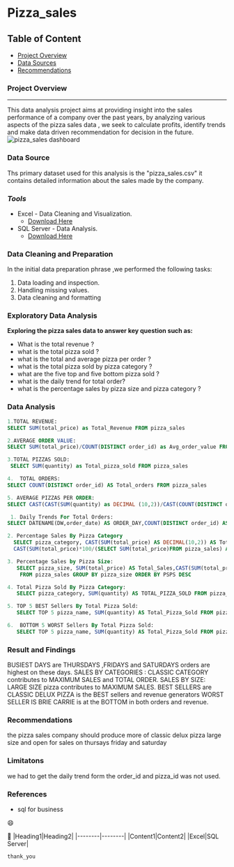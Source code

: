 # Pizza_sales

## Table of Content

- [Project Overview](#project-overview)
- [Data Sources](#data-source)
- [Recommendations](#recommendations)
### Project Overview
---
This data analysis project aims at providing insight into the sales performance of a company over the past years, by analyzing various aspects of the pizza sales data , we seek to calculate profits, identify trends and make data driven recommendation for decision in the future.
![pizza_sales dashboard](https://github.com/Pioneer-007/Pizza_sales/assets/104790576/3379b6e0-a257-4a59-8bbe-6cdaafa19dc3)



### **Data Source**

Ths primary dataset used for this analysis is the "pizza_sales.csv" it contains detailed information about the sales made by the company.

### *Tools*
- Excel - Data Cleaning and Visualization.
    - [Download Here](https://microsoft.com)
- SQL Server - Data Analysis.
     - [Download Here](https://microsoft.com)

### Data Cleaning and Preparation
In the initial data preparation phrase ,we performed the following tasks:
1. Data loading and inspection.
2. Handling missing values.
3. Data cleaning and formatting


### Exploratory Data Analysis
**Exploring the pizza sales data to answer key question such as:**
- What is the total revenue ?
- what is the total pizza sold ?
- what is the total and average pizza per order ?
- what is the total pizza sold by pizza category ?
- what are the five top and five bottom pizza sold ?
- what is the daily trend for total order?
- what is the percentage sales by pizza size and pizza category ?


### Data Analysis 
```sql
1.TOTAL REVENUE: 
SELECT SUM(total_price) as Total_Revenue FROM pizza_sales

2.AVERAGE ORDER VALUE:
SELECT SUM(total_price)/COUNT(DISTINCT order_id) as Avg_order_value FROM pizza_sales

3.TOTAL PIZZAS SOLD:
 SELECT SUM(quantity) as Total_pizza_sold FROM pizza_sales

4.  TOTAL ORDERS: 
SELECT COUNT(DISTINCT order_id) AS Total_orders FROM pizza_sales

5. AVERAGE PIZZAS PER ORDER:
SELECT CAST(CAST(SUM(quantity) as DECIMAL (10,2))/CAST(COUNT(DISTINCT order_id)AS DECIMAL(10,2)) AS DECIMAL(10,2)) AS Average_pizzas_per_orders FROM pizza_sales

 1. Daily Trends For Total Orders:
SELECT DATENAME(DW,order_date) AS ORDER_DAY,COUNT(DISTINCT order_id) AS Total_order FROM pizza_sales GROUP BY DATENAME(DW,order_date) ORDER BY Total_order ASC

2. Percentage Sales By Pizza Category
  SELECT pizza_category, CAST(SUM(total_price) AS DECIMAL(10,2)) AS Total_Revenue,
  CAST(SUM(total_price)*100/(SELECT SUM(total_price)FROM pizza_sales) AS DECIMAL(10,2))  AS PSPC FROM pizza_sales group by pizza_category

3. Percentage Sales by Pizza Size:
   SELECT pizza_size, SUM(total_price) AS Total_Sales,CAST(SUM(total_price)*100/ (SELECT SUM(total_price) FROM pizza_sales) AS DECIMAL(10,2)) AS PSPS
    FROM pizza_sales GROUP BY pizza_size ORDER BY PSPS DESC

4. Total Pizza Sold By Pizza Category:
   SELECT pizza_category, SUM(quantity) AS TOTAL_PIZZA_SOLD FROM pizza_sales GROUP BY pizza_category ORDER BY TOTAL_PIZZA_SOLD

5. TOP 5 BEST Sellers By Total Pizza Sold:
   SELECT TOP 5 pizza_name, SUM(quantity) AS Total_Pizza_Sold FROM pizza_sales GROUP BY pizza_name ORDER BY SUM(quantity)DESC

6.  BOTTOM 5 WORST Sellers By Total Pizza Sold:
   SELECT TOP 5 pizza_name, SUM(quantity) AS Total_Pizza_Sold FROM pizza_sales GROUP BY pizza_name ORDER BY SUM(quantity)ASC
```

### Result and Findings
BUSIEST DAYS are THURSDAYS ,FRIDAYS and SATURDAYS orders are highest on these days.
SALES BY CATEGORIES : CLASSIC CATEGORY contributes to MAXIMUM SALES and TOTAL ORDER.
SALES BY SIZE: LARGE SIZE pizza contributes to MAXIMUM SALES.
BEST SELLERS are CLASSIC DELUX PIZZA is the BEST sellers and revenue generators
WORST SELLER IS BRIE CARRIE is at the BOTTOM in both orders and revenue. 

### Recommendations 
the pizza sales company should produce more of classic delux pizza large size and open for sales on thursays friday and saturday   

### Limitatons
we had to get the daily trend form the order_id and pizza_id was not used.

### References
- sql for business

😄

🍕
|Heading1|Heading2|
|--------|--------|
|Content1|Content2|
|Excel|SQL Server|

`thank_you`
















